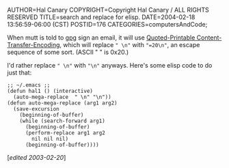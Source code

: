 AUTHOR=Hal Canary
COPYRIGHT=Copyright Hal Canary / ALL RIGHTS RESERVED
TITLE=search and replace for elisp.
DATE=2004-02-18 13:56:59-06:00 (CST)
POSTID=176
CATEGORIES=computersAndCode;

When mutt is told to [gpg](http://gnupg.org/) sign an email, it will use
[Quoted-Printable
Content-Transfer-Encoding](http://www.freesoft.org/CIE/RFC/1521/6.htm), which
will replace `" \n"` with `"=20\n"`, an escape sequence of some sort. (ASCII
" " is 0x20.)

I'd rather replace `" \n"` with `"\n"` anyways. Here's some elisp code to do just that:

```Emacs Lisp
;; ~/.emacs ;;
(defun hal1 () (interactive)
  (auto-mega-replace  " \n" "\n"))
(defun auto-mega-replace (arg1 arg2)
  (save-excursion
    (beginning-of-buffer)
    (while (search-forward arg1)
      (beginning-of-buffer)
      (perform-replace arg1 arg2
        nil nil nil)
      (beginning-of-buffer))))
```

\[_edited 2003-02-20_\]
